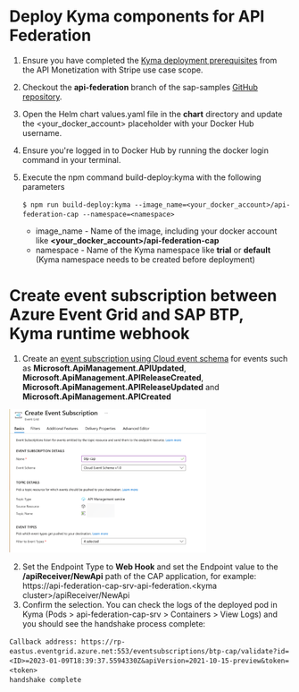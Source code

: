 # Deploy Kyma components for API Federation

1. Ensure you have completed the [Kyma deployment prerequisites](../03-APIMonetizationStripe/03-01-Deploy-kyma-components.md#prepare-the-kyma-deployment-prerequisites) from the API Monetization with Stripe use case scope.
2. Checkout the **api-federation** branch of the sap-samples [GitHub repository](https://github.com/SAP-samples/btp-create-api-integrations/tree/api-federation).
3. Open the Helm chart values.yaml file in the **chart** directory and update the <your_docker_account> placeholder with your Docker Hub username.
4. Ensure you're logged in to Docker Hub by running the docker login command in your terminal.
5. Execute the npm command build-deploy:kyma with the following parameters

    ```$ npm run build-deploy:kyma --image_name=<your_docker_account>/api-federation-cap --namespace=<namespace>```

     * image_name - Name of the image, including your docker account like **\<your_docker_account\>/api-federation-cap**
     * namespace - Name of the Kyma namespace like **trial** or **default** (Kyma namespace needs to be created before deployment)

# Create event subscription between Azure Event Grid and SAP BTP, Kyma runtime webhook

1. Create an [event subscription using Cloud event schema](https://docs.microsoft.com/en-us/azure/event-grid/event-schema-api-management?tabs=cloud-event-schema) for events such as **Microsoft.ApiManagement.APIUpdated**, **Microsoft.ApiManagement.APIReleaseCreated**, **Microsoft.ApiManagement.APIReleaseUpdated** and **Microsoft.ApiManagement.APICreated**

  [<img src="./img/create_event_subscription.png" width="70%">](./img/create_event_subscription.png)

2. Set the Endpoint Type to **Web Hook** and set the Endpoint value to the **/apiReceiver/NewApi** path of the CAP application, for example: https://api-federation-cap-srv-api-federation.\<kyma cluster\>/apiReceiver/NewApi
3. Confirm the selection. You can check the logs of the deployed pod in Kyma (Pods > api-federation-cap-srv > Containers > View Logs) and you should see the handshake process complete: 

  ```Callback address: https://rp-eastus.eventgrid.azure.net:553/eventsubscriptions/btp-cap/validate?id=<ID>=2023-01-09T18:39:37.5594330Z&apiVersion=2021-10-15-preview&token=<token>```<br>
  ```handshake complete```